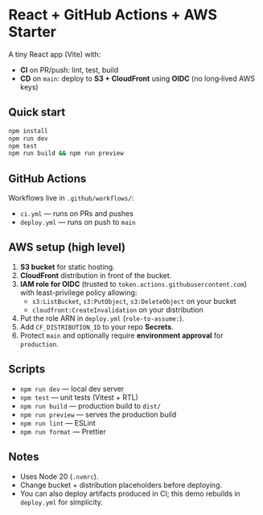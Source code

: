 
# React + GitHub Actions + AWS Starter

A tiny React app (Vite) with:
- **CI** on PR/push: lint, test, build
- **CD** on `main`: deploy to **S3 + CloudFront** using **OIDC** (no long‑lived AWS keys)

## Quick start
```bash
npm install
npm run dev
npm test
npm run build && npm run preview
```

## GitHub Actions
Workflows live in `.github/workflows/`:
- `ci.yml` — runs on PRs and pushes
- `deploy.yml` — runs on push to `main`

## AWS setup (high level)
1. **S3 bucket** for static hosting.
2. **CloudFront** distribution in front of the bucket.
3. **IAM role for OIDC** (trusted to `token.actions.githubusercontent.com`) with least-privilege policy allowing:
   - `s3:ListBucket`, `s3:PutObject`, `s3:DeleteObject` on your bucket
   - `cloudfront:CreateInvalidation` on your distribution
4. Put the role ARN in `deploy.yml` (`role-to-assume:`).
5. Add `CF_DISTRIBUTION_ID` to your repo **Secrets**.
6. Protect `main` and optionally require **environment approval** for `production`.

## Scripts
- `npm run dev` — local dev server
- `npm test` — unit tests (Vitest + RTL)
- `npm run build` — production build to `dist/`
- `npm run preview` — serves the production build
- `npm run lint` — ESLint
- `npm run format` — Prettier

## Notes
- Uses Node 20 (`.nvmrc`).
- Change bucket + distribution placeholders before deploying.
- You can also deploy artifacts produced in CI; this demo rebuilds in `deploy.yml` for simplicity.
